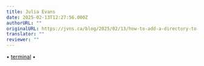 ```yaml
---
title: Julia Evans
date: 2025-02-13T12:27:56.000Z
authorURL: ""
originalURL: https://jvns.ca/blog/2025/02/13/how-to-add-a-directory-to-your-path/
translator: ""
reviewer: ""
---
```


• [terminal][1] •

<!-- more -->

[1]: /categories/terminal